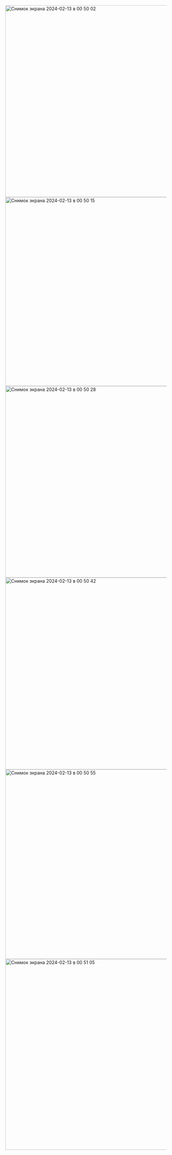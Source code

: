 <img width="599" alt="Снимок экрана 2024-02-13 в 00 50 02" src="https://github.com/Donilwel/Route256-2024-/assets/134236921/dffe9c0f-361b-493f-97a1-d1b5c4daedbb">
<img width="590" alt="Снимок экрана 2024-02-13 в 00 50 15" src="https://github.com/Donilwel/Route256-2024-/assets/134236921/6aa892e6-88fc-4f2c-8ba9-0154eedaea40">
<img width="598" alt="Снимок экрана 2024-02-13 в 00 50 28" src="https://github.com/Donilwel/Route256-2024-/assets/134236921/86daefc2-62a1-4a60-8a3b-49d148466168">
<img width="599" alt="Снимок экрана 2024-02-13 в 00 50 42" src="https://github.com/Donilwel/Route256-2024-/assets/134236921/8d9a7bad-8479-4d72-83d5-abd681119eb5">
<img width="592" alt="Снимок экрана 2024-02-13 в 00 50 55" src="https://github.com/Donilwel/Route256-2024-/assets/134236921/aa2b247a-c2c1-454c-90f1-d34b96c9e096">
<img width="596" alt="Снимок экрана 2024-02-13 в 00 51 05" src="https://github.com/Donilwel/Route256-2024-/assets/134236921/6e5693e8-fe88-4ce0-bcac-68ddcb4bf0a7">
